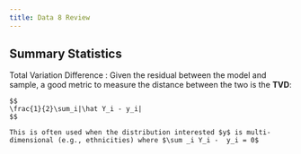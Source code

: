 ```yaml
---
title: Data 8 Review
---
```


## Summary Statistics
Total Variation Difference
: Given the residual between the model and sample, a good metric to measure the distance between the two is the **TVD**:

    $$
    \frac{1}{2}\sum_i|\hat Y_i - y_i|
    $$

    This is often used when the distribution interested $y$ is multi-dimensional (e.g., ethnicities) where $\sum _i Y_i -  y_i = 0$